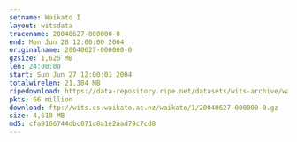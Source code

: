 ```yaml
---
setname: Waikato I
layout: witsdata
tracename: 20040627-000000-0
end: Mon Jun 28 12:00:00 2004
originalname: 20040627-000000-0
gzsize: 1,625 MB
len: 24:00:00
start: Sun Jun 27 12:00:01 2004
totalwirelen: 21,384 MB
ripedownload: https://data-repository.ripe.net/datasets/wits-archive/waikato/1/20040627-000000-0.gz
pkts: 66 million
download: ftp://wits.cs.waikato.ac.nz/waikato/1/20040627-000000-0.gz
size: 4,610 MB
md5: cfa9166744dbc071c8a1e2aad79c7cd8
---
```

